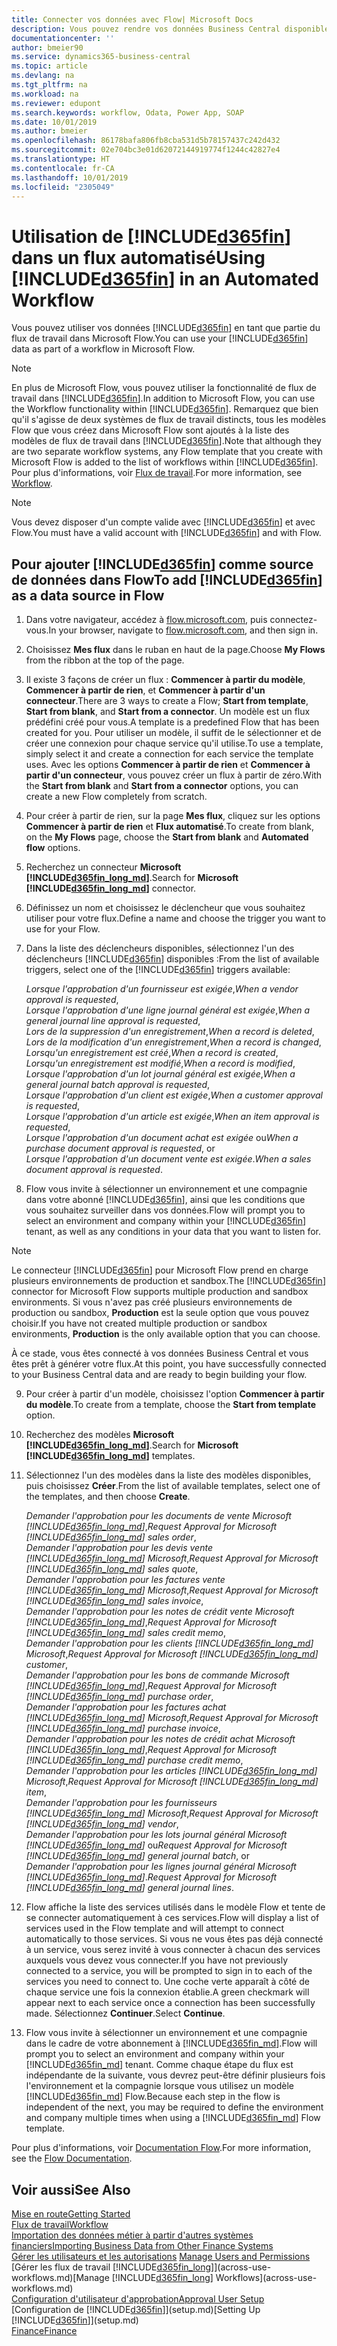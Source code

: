 ```yaml
---
title: Connecter vos données avec Flow| Microsoft Docs
description: Vous pouvez rendre vos données Business Central disponibles sous forme de source de données et spécifier une URL OData de vos services Web pour générer un flux de travail automatisé.
documentationcenter: ''
author: bmeier90
ms.service: dynamics365-business-central
ms.topic: article
ms.devlang: na
ms.tgt_pltfrm: na
ms.workload: na
ms.reviewer: edupont
ms.search.keywords: workflow, Odata, Power App, SOAP
ms.date: 10/01/2019
ms.author: bmeier
ms.openlocfilehash: 86178bafa806fb8cba531d5b78157437c242d432
ms.sourcegitcommit: 02e704bc3e01d62072144919774f1244c42827e4
ms.translationtype: HT
ms.contentlocale: fr-CA
ms.lasthandoff: 10/01/2019
ms.locfileid: "2305049"
---
```

# <a name="using-included365finincludesd365fin_mdmd-in-an-automated-workflow"></a><span data-ttu-id="a083f-103">Utilisation de [!INCLUDE[d365fin](includes/d365fin_md.md)] dans un flux automatisé</span><span class="sxs-lookup"><span data-stu-id="a083f-103">Using [!INCLUDE[d365fin](includes/d365fin_md.md)] in an Automated Workflow</span></span>
<span data-ttu-id="a083f-104">Vous pouvez utiliser vos données [!INCLUDE[d365fin](includes/d365fin_md.md)] en tant que partie du flux de travail dans Microsoft Flow.</span><span class="sxs-lookup"><span data-stu-id="a083f-104">You can use your [!INCLUDE[d365fin](includes/d365fin_md.md)] data as part of a workflow in Microsoft Flow.</span></span>

> [!NOTE]
> <span data-ttu-id="a083f-105">En plus de Microsoft Flow, vous pouvez utiliser la fonctionnalité de flux de travail dans [!INCLUDE[d365fin](includes/d365fin_md.md)].</span><span class="sxs-lookup"><span data-stu-id="a083f-105">In addition to Microsoft Flow, you can use the Workflow functionality within [!INCLUDE[d365fin](includes/d365fin_md.md)].</span></span> <span data-ttu-id="a083f-106">Remarquez que bien qu'il s'agisse de deux systèmes de flux de travail distincts, tous les modèles Flow que vous créez dans Microsoft Flow sont ajoutés à la liste des modèles de flux de travail dans [!INCLUDE[d365fin](includes/d365fin_md.md)].</span><span class="sxs-lookup"><span data-stu-id="a083f-106">Note that although they are two separate workflow systems, any Flow template that you create with Microsoft Flow is added to the list of workflows  within [!INCLUDE[d365fin](includes/d365fin_md.md)].</span></span> <span data-ttu-id="a083f-107">Pour plus d'informations, voir [Flux de travail](across-workflow.md).</span><span class="sxs-lookup"><span data-stu-id="a083f-107">For more information, see [Workflow](across-workflow.md).</span></span>  

> [!NOTE]  
> <span data-ttu-id="a083f-108">Vous devez disposer d'un compte valide avec [!INCLUDE[d365fin](includes/d365fin_md.md)] et avec Flow.</span><span class="sxs-lookup"><span data-stu-id="a083f-108">You must have a valid account with [!INCLUDE[d365fin](includes/d365fin_md.md)] and with Flow.</span></span>  

## <a name="to-add-included365finincludesd365fin_mdmd-as-a-data-source-in-flow"></a><span data-ttu-id="a083f-109">Pour ajouter [!INCLUDE[d365fin](includes/d365fin_md.md)] comme source de données dans Flow</span><span class="sxs-lookup"><span data-stu-id="a083f-109">To add [!INCLUDE[d365fin](includes/d365fin_md.md)] as a data source in Flow</span></span>
1. <span data-ttu-id="a083f-110">Dans votre navigateur, accédez à [flow.microsoft.com](https://flow.microsoft.com/en-us/), puis connectez-vous.</span><span class="sxs-lookup"><span data-stu-id="a083f-110">In your browser, navigate to [flow.microsoft.com](https://flow.microsoft.com/en-us/), and then sign in.</span></span>
2. <span data-ttu-id="a083f-111">Choisissez **Mes flux** dans le ruban en haut de la page.</span><span class="sxs-lookup"><span data-stu-id="a083f-111">Choose **My Flows** from the ribbon at the top of the page.</span></span>
3. <span data-ttu-id="a083f-112">Il existe 3 façons de créer un flux : **Commencer à partir du modèle**, **Commencer à partir de rien**, et **Commencer à partir d'un connecteur**.</span><span class="sxs-lookup"><span data-stu-id="a083f-112">There are 3 ways to create a Flow; **Start from template**, **Start from blank**, and **Start from a connector**.</span></span> <span data-ttu-id="a083f-113">Un modèle est un flux prédéfini créé pour vous.</span><span class="sxs-lookup"><span data-stu-id="a083f-113">A template is a predefined Flow that has been created for you.</span></span> <span data-ttu-id="a083f-114">Pour utiliser un modèle, il suffit de le sélectionner et de créer une connexion pour chaque service qu'il utilise.</span><span class="sxs-lookup"><span data-stu-id="a083f-114">To use a template, simply select it and create a connection for each service the template uses.</span></span> <span data-ttu-id="a083f-115">Avec les options **Commencer à partir de rien** et **Commencer à partir d'un connecteur**, vous pouvez créer un flux à partir de zéro.</span><span class="sxs-lookup"><span data-stu-id="a083f-115">With the **Start from blank** and **Start from a connector** options, you can create a new Flow completely from scratch.</span></span>
4. <span data-ttu-id="a083f-116">Pour créer à partir de rien, sur la page **Mes flux**, cliquez sur les options **Commencer à partir de rien** et **Flux automatisé**.</span><span class="sxs-lookup"><span data-stu-id="a083f-116">To create from blank, on the **My Flows** page, choose the **Start from blank** and **Automated flow** options.</span></span>
5. <span data-ttu-id="a083f-117">Recherchez un connecteur **Microsoft [!INCLUDE[d365fin_long_md](includes/d365fin_long_md.md)]**.</span><span class="sxs-lookup"><span data-stu-id="a083f-117">Search for **Microsoft [!INCLUDE[d365fin_long_md](includes/d365fin_long_md.md)]** connector.</span></span>
6. <span data-ttu-id="a083f-118">Définissez un nom et choisissez le déclencheur que vous souhaitez utiliser pour votre flux.</span><span class="sxs-lookup"><span data-stu-id="a083f-118">Define a name and choose the trigger you want to use for your Flow.</span></span>
7. <span data-ttu-id="a083f-119">Dans la liste des déclencheurs disponibles, sélectionnez l'un des déclencheurs [!INCLUDE[d365fin](includes/d365fin_md.md)] disponibles :</span><span class="sxs-lookup"><span data-stu-id="a083f-119">From the list of available triggers, select one of the [!INCLUDE[d365fin](includes/d365fin_md.md)] triggers available:</span></span>  
    
    <span data-ttu-id="a083f-120">*Lorsque l'approbation d'un fournisseur est exigée*,</span><span class="sxs-lookup"><span data-stu-id="a083f-120">*When a vendor approval is requested*,</span></span>    
    <span data-ttu-id="a083f-121">*Lorsque l'approbation d'une ligne journal général est exigée*,</span><span class="sxs-lookup"><span data-stu-id="a083f-121">*When a general journal line approval is requested*,</span></span>    
    <span data-ttu-id="a083f-122">*Lors de la suppression d'un enregistrement*,</span><span class="sxs-lookup"><span data-stu-id="a083f-122">*When a record is deleted*,</span></span>    
    <span data-ttu-id="a083f-123">*Lors de la modification d'un enregistrement*,</span><span class="sxs-lookup"><span data-stu-id="a083f-123">*When a record is changed*,</span></span>    
    <span data-ttu-id="a083f-124">*Lorsqu'un enregistrement est créé*,</span><span class="sxs-lookup"><span data-stu-id="a083f-124">*When a record is created*,</span></span>    
    <span data-ttu-id="a083f-125">*Lorsqu'un enregistrement est modifié*,</span><span class="sxs-lookup"><span data-stu-id="a083f-125">*When a record is modified*,</span></span>    
    <span data-ttu-id="a083f-126">*Lorsque l'approbation d'un lot journal général est exigée*,</span><span class="sxs-lookup"><span data-stu-id="a083f-126">*When a general journal batch approval is requested*,</span></span>   
    <span data-ttu-id="a083f-127">*Lorsque l'approbation d'un client est exigée*,</span><span class="sxs-lookup"><span data-stu-id="a083f-127">*When a customer approval is requested*,</span></span>   
    <span data-ttu-id="a083f-128">*Lorsque l'approbation d'un article est exigée*,</span><span class="sxs-lookup"><span data-stu-id="a083f-128">*When an item approval is requested*,</span></span>    
    <span data-ttu-id="a083f-129">*Lorsque l'approbation d'un document achat est exigée* ou</span><span class="sxs-lookup"><span data-stu-id="a083f-129">*When a purchase document approval is requested*, or</span></span>     
     <span data-ttu-id="a083f-130">*Lorsque l'approbation d'un document vente est exigée*.</span><span class="sxs-lookup"><span data-stu-id="a083f-130">*When a sales document approval is requested*.</span></span>
     
8. <span data-ttu-id="a083f-131">Flow vous invite à sélectionner un environnement et une compagnie dans votre abonné [!INCLUDE[d365fin](includes/d365fin_md.md)], ainsi que les conditions que vous souhaitez surveiller dans vos données.</span><span class="sxs-lookup"><span data-stu-id="a083f-131">Flow will prompt you to select an environment and company within your [!INCLUDE[d365fin](includes/d365fin_md.md)] tenant, as well as any conditions in your data that you want to listen for.</span></span>

> [!NOTE]  
>   <span data-ttu-id="a083f-132">Le connecteur [!INCLUDE[d365fin](includes/d365fin_md.md)] pour Microsoft Flow prend en charge plusieurs environnements de production et sandbox.</span><span class="sxs-lookup"><span data-stu-id="a083f-132">The [!INCLUDE[d365fin](includes/d365fin_md.md)] connector for Microsoft Flow supports multiple production and sandbox environments.</span></span> <span data-ttu-id="a083f-133">Si vous n'avez pas créé plusieurs environnements de production ou sandbox, **Production** est la seule option que vous pouvez choisir.</span><span class="sxs-lookup"><span data-stu-id="a083f-133">If you have not created multiple production or sandbox environments, **Production** is the only available option that you can choose.</span></span> 

<span data-ttu-id="a083f-134">À ce stade, vous êtes connecté à vos données Business Central et vous êtes prêt à générer votre flux.</span><span class="sxs-lookup"><span data-stu-id="a083f-134">At this point, you have successfully connected to your Business Central data and are ready to begin building your flow.</span></span>

9. <span data-ttu-id="a083f-135">Pour créer à partir d'un modèle, choisissez l'option **Commencer à partir du modèle**.</span><span class="sxs-lookup"><span data-stu-id="a083f-135">To create from a template, choose the **Start from template** option.</span></span>
10. <span data-ttu-id="a083f-136">Recherchez des modèles **Microsoft [!INCLUDE[d365fin_long_md](includes/d365fin_long_md.md)]**.</span><span class="sxs-lookup"><span data-stu-id="a083f-136">Search for **Microsoft [!INCLUDE[d365fin_long_md](includes/d365fin_long_md.md)]** templates.</span></span>
11. <span data-ttu-id="a083f-137">Sélectionnez l'un des modèles dans la liste des modèles disponibles, puis choisissez **Créer**.</span><span class="sxs-lookup"><span data-stu-id="a083f-137">From the list of available templates, select one of the templates, and then choose **Create**.</span></span>  

    <span data-ttu-id="a083f-138">*Demander l'approbation pour les documents de vente Microsoft [!INCLUDE[d365fin_long_md](includes/d365fin_long_md.md)]*,</span><span class="sxs-lookup"><span data-stu-id="a083f-138">*Request Approval for Microsoft [!INCLUDE[d365fin_long_md](includes/d365fin_long_md.md)] sales order*,</span></span>  
    <span data-ttu-id="a083f-139">*Demander l'approbation pour les devis vente [!INCLUDE[d365fin_long_md](includes/d365fin_long_md.md)] Microsoft*,</span><span class="sxs-lookup"><span data-stu-id="a083f-139">*Request Approval for Microsoft [!INCLUDE[d365fin_long_md](includes/d365fin_long_md.md)] sales quote*,</span></span>  
    <span data-ttu-id="a083f-140">*Demander l'approbation pour les factures vente [!INCLUDE[d365fin_long_md](includes/d365fin_long_md.md)] Microsoft*,</span><span class="sxs-lookup"><span data-stu-id="a083f-140">*Request Approval for Microsoft [!INCLUDE[d365fin_long_md](includes/d365fin_long_md.md)] sales invoice*,</span></span>  
    <span data-ttu-id="a083f-141">*Demander l'approbation pour les notes de crédit vente Microsoft [!INCLUDE[d365fin_long_md](includes/d365fin_long_md.md)]*,</span><span class="sxs-lookup"><span data-stu-id="a083f-141">*Request Approval for Microsoft [!INCLUDE[d365fin_long_md](includes/d365fin_long_md.md)] sales credit memo*,</span></span>  
    <span data-ttu-id="a083f-142">*Demander l'approbation pour les clients [!INCLUDE[d365fin_long_md](includes/d365fin_long_md.md)] Microsoft*,</span><span class="sxs-lookup"><span data-stu-id="a083f-142">*Request Approval for Microsoft [!INCLUDE[d365fin_long_md](includes/d365fin_long_md.md)] customer*,</span></span>  
    <span data-ttu-id="a083f-143">*Demander l'approbation pour les bons de commande Microsoft [!INCLUDE[d365fin_long_md](includes/d365fin_long_md.md)]*,</span><span class="sxs-lookup"><span data-stu-id="a083f-143">*Request Approval for Microsoft [!INCLUDE[d365fin_long_md](includes/d365fin_long_md.md)] purchase order*,</span></span>  
    <span data-ttu-id="a083f-144">*Demander l'approbation pour les factures achat [!INCLUDE[d365fin_long_md](includes/d365fin_long_md.md)] Microsoft*,</span><span class="sxs-lookup"><span data-stu-id="a083f-144">*Request Approval for Microsoft [!INCLUDE[d365fin_long_md](includes/d365fin_long_md.md)] purchase invoice*,</span></span>  
    <span data-ttu-id="a083f-145">*Demander l'approbation pour les notes de crédit achat Microsoft [!INCLUDE[d365fin_long_md](includes/d365fin_long_md.md)]*,</span><span class="sxs-lookup"><span data-stu-id="a083f-145">*Request Approval for Microsoft [!INCLUDE[d365fin_long_md](includes/d365fin_long_md.md)] purchase credit memo*,</span></span>  
    <span data-ttu-id="a083f-146">*Demander l'approbation pour les articles [!INCLUDE[d365fin_long_md](includes/d365fin_long_md.md)] Microsoft*,</span><span class="sxs-lookup"><span data-stu-id="a083f-146">*Request Approval for Microsoft [!INCLUDE[d365fin_long_md](includes/d365fin_long_md.md)] item*,</span></span>  
    <span data-ttu-id="a083f-147">*Demander l'approbation pour les fournisseurs [!INCLUDE[d365fin_long_md](includes/d365fin_long_md.md)] Microsoft*,</span><span class="sxs-lookup"><span data-stu-id="a083f-147">*Request Approval for Microsoft [!INCLUDE[d365fin_long_md](includes/d365fin_long_md.md)] vendor*,</span></span>  
    <span data-ttu-id="a083f-148">*Demander l'approbation pour les lots journal général Microsoft [!INCLUDE[d365fin_long_md](includes/d365fin_long_md.md)]* ou</span><span class="sxs-lookup"><span data-stu-id="a083f-148">*Request Approval for Microsoft [!INCLUDE[d365fin_long_md](includes/d365fin_long_md.md)] general journal batch*, or</span></span>    
    <span data-ttu-id="a083f-149">*Demander l'approbation pour les lignes journal général Microsoft [!INCLUDE[d365fin_long_md](includes/d365fin_long_md.md)]*.</span><span class="sxs-lookup"><span data-stu-id="a083f-149">*Request Approval for Microsoft [!INCLUDE[d365fin_long_md](includes/d365fin_long_md.md)] general journal lines*.</span></span>  
12. <span data-ttu-id="a083f-150">Flow affiche la liste des services utilisés dans le modèle Flow et tente de se connecter automatiquement à ces services.</span><span class="sxs-lookup"><span data-stu-id="a083f-150">Flow will display a list of services used in the Flow template and will attempt to connect automatically to those services.</span></span> <span data-ttu-id="a083f-151">Si vous ne vous êtes pas déjà connecté à un service, vous serez invité à vous connecter à chacun des services auxquels vous devez vous connecter.</span><span class="sxs-lookup"><span data-stu-id="a083f-151">If you have not previously connected to a service, you will be prompted to sign in to each of the services you need to connect to.</span></span> <span data-ttu-id="a083f-152">Une coche verte apparaît à côté de chaque service une fois la connexion établie.</span><span class="sxs-lookup"><span data-stu-id="a083f-152">A green checkmark will appear next to each service once a connection has been successfully made.</span></span> <span data-ttu-id="a083f-153">Sélectionnez **Continuer**.</span><span class="sxs-lookup"><span data-stu-id="a083f-153">Select **Continue**.</span></span>
13. <span data-ttu-id="a083f-154">Flow vous invite à sélectionner un environnement et une compagnie dans le cadre de votre abonnement à [!INCLUDE[d365fin_md](includes/d365fin_md.md)].</span><span class="sxs-lookup"><span data-stu-id="a083f-154">Flow will prompt you to select an environment and company within your [!INCLUDE[d365fin_md](includes/d365fin_md.md)] tenant.</span></span> <span data-ttu-id="a083f-155">Comme chaque étape du flux est indépendante de la suivante, vous devrez peut-être définir plusieurs fois l'environnement et la compagnie lorsque vous utilisez un modèle [!INCLUDE[d365fin_md](includes/d365fin_md.md)] Flow.</span><span class="sxs-lookup"><span data-stu-id="a083f-155">Because each step in the flow is independent of the next, you may be required to define the environment and company multiple times when using a [!INCLUDE[d365fin_md](includes/d365fin_md.md)] Flow template.</span></span>

<span data-ttu-id="a083f-156">Pour plus d'informations, voir [Documentation Flow](/flow/getting-started).</span><span class="sxs-lookup"><span data-stu-id="a083f-156">For more information, see the [Flow Documentation](/flow/getting-started).</span></span>

## <a name="see-also"></a><span data-ttu-id="a083f-157">Voir aussi</span><span class="sxs-lookup"><span data-stu-id="a083f-157">See Also</span></span>
[<span data-ttu-id="a083f-158">Mise en route</span><span class="sxs-lookup"><span data-stu-id="a083f-158">Getting Started</span></span>](product-get-started.md)  
[<span data-ttu-id="a083f-159">Flux de travail</span><span class="sxs-lookup"><span data-stu-id="a083f-159">Workflow</span></span>](across-workflow.md)  
[<span data-ttu-id="a083f-160">Importation des données métier à partir d'autres systèmes financiers</span><span class="sxs-lookup"><span data-stu-id="a083f-160">Importing Business Data from Other Finance Systems</span></span>](across-import-data-configuration-packages.md)  
<span data-ttu-id="a083f-161">[Gérer les utilisateurs et les autorisations](ui-how-users-permissions.md) </span><span class="sxs-lookup"><span data-stu-id="a083f-161">[Manage Users and Permissions](ui-how-users-permissions.md) </span></span>  
<span data-ttu-id="a083f-162">[Gérer les flux de travail [!INCLUDE[d365fin_long](includes/d365fin_long_md.md)]](across-use-workflows.md)</span><span class="sxs-lookup"><span data-stu-id="a083f-162">[Manage [!INCLUDE[d365fin_long](includes/d365fin_long_md.md)] Workflows](across-use-workflows.md)</span></span>  
[<span data-ttu-id="a083f-163">Configuration d'utilisateur d'approbation</span><span class="sxs-lookup"><span data-stu-id="a083f-163">Approval User Setup</span></span>](across-how-to-set-up-approval-users.md)  
<span data-ttu-id="a083f-164">[Configuration de [!INCLUDE[d365fin](includes/d365fin_md.md)]](setup.md)</span><span class="sxs-lookup"><span data-stu-id="a083f-164">[Setting Up [!INCLUDE[d365fin](includes/d365fin_md.md)]](setup.md)</span></span>  
[<span data-ttu-id="a083f-165">Finance</span><span class="sxs-lookup"><span data-stu-id="a083f-165">Finance</span></span>](finance.md)  
